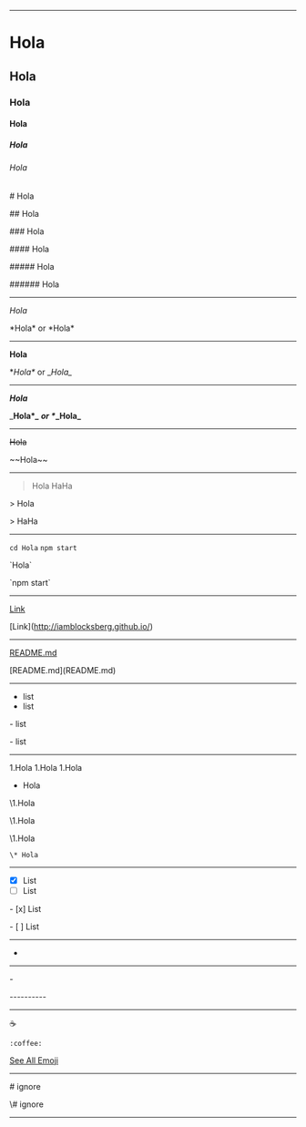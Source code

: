 
----------

# Hola
## Hola
### Hola
#### Hola
##### Hola
###### Hola

\# Hola

\## Hola

\### Hola

\#### Hola

\##### Hola

\###### Hola

----------

*Hola*

\*Hola\* or \*Hola\*

----------

**Hola**

\**Hola\** or \__Hola\__

----------

_**Hola**_

\_**Hola\**_ or \**_Hola\_**

----------

~~Hola~~

\~~Hola\~~

----------

> Hola
> HaHa

\> Hola

\> HaHa

----------

`cd Hola`
`npm start`

\`Hola\`

\`npm start\`

----------

[Link](http://iamblocksberg.github.io/)

\[Link](http://iamblocksberg.github.io/)

----------

[README.md](README.md)

\[README.md](README.md)

----------

- list
- list

\- list

\- list

----------

1.Hola
1.Hola
1.Hola
  * Hola

\1.Hola

\1.Hola

  \1.Hola
  
    \* Hola
    
----------

- [x] List
- [ ] List

\- [x] List

\- [ ] List

----------

-

----------

\-

\----------

----------

:coffee:

`:coffee:`

[See All Emoji](http://emoji.muan.co/)

----------

\# ignore

\\# ignore

----------

